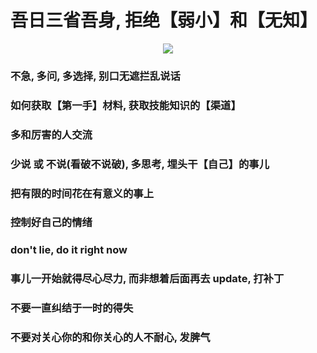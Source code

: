 # 吾日三省吾身, 拒绝【弱小】和【无知】

<p align="center"><img src=https://linmingdao.github.io/blog/assets/ctrl/000001_00.jpg></p>

### 不急, 多问, 多选择, 别口无遮拦乱说话

### 如何获取【第一手】材料, 获取技能知识的【渠道】

### 多和厉害的人交流

### 少说 或 不说(看破不说破), 多思考, 埋头干【自己】的事儿

### 把有限的时间花在有意义的事上

### 控制好自己的情绪

### don't lie, do it right now

### 事儿一开始就得尽心尽力, 而非想着后面再去 update, 打补丁

### 不要一直纠结于一时的得失

### 不要对关心你的和你关心的人不耐心, 发脾气
